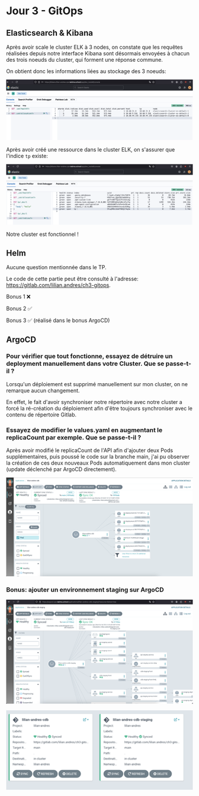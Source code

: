 # Jour 3 - GitOps

## Elasticsearch & Kibana

Après avoir scale le cluster ELK à 3 nodes, on constate que les requêtes réalisées depuis notre interface Kibana sont désormais envoyées à chacun des trois noeuds du cluster, qui forment une réponse commune.

On obtient donc les informations liées au stockage des 3 noeuds:

![](images/elk-3-nodes.png)

Après avoir créé une ressource dans le cluster ELK, on s'assurer que l'indice `tp` existe:

![](images/elk-indices.png)

Notre cluster est fonctionnel !

## Helm

Aucune question mentionnée dans le TP.

Le code de cette partie peut être consulté à l'adresse: https://gitlab.com/lilian.andres/ch3-gitops.

Bonus 1 :x:

Bonus 2 :white_check_mark:

Bonus 3 :white_check_mark: (réalisé dans le bonus ArgoCD)

## ArgoCD

### Pour vérifier que tout fonctionne, essayez de détruire un deployment manuellement dans votre Cluster. Que se passe-t-il ?

Lorsqu'un déploiement est supprimé manuellement sur mon cluster, on ne remarque aucun changement.

En effet, le fait d'avoir synchroniser notre répertoire avec notre cluster a forcé la ré-création du déploiement afin d'être toujours synchroniser avec le contenu de répertoire Gitlab.

### Essayez de modifier le values.yaml en augmentant le replicaCount par exemple. Que se passe-t-il ?

Après avoir modifié le replicaCount de l'API afin d'ajouter deux Pods supplémentaires, puis poussé le code sur la branche main,
j'ai pu observer la création de ces deux nouveaux Pods automatiquement dans mon cluster (update déclenché par ArgoCD directement).

![](images/argo-cd.png)

### Bonus: ajouter un environnement staging sur ArgoCD

![](images/staging-argo-cd.png)

![](images/dashboard-argo-cd.png)
